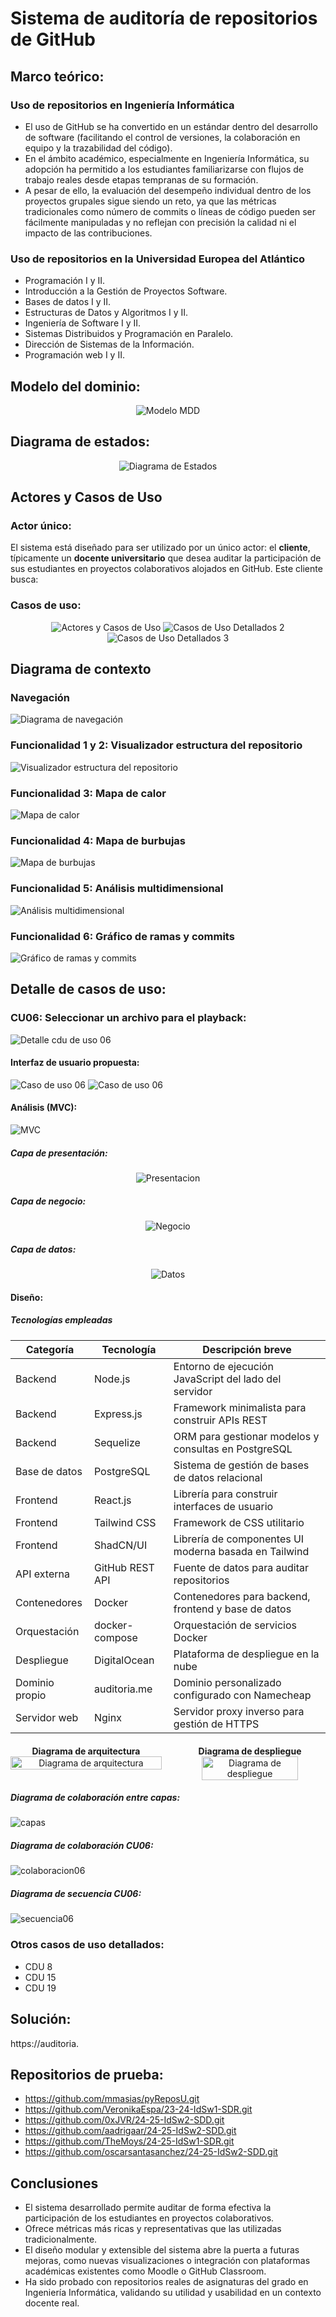 # Sistema de auditoría de repositorios de GitHub

## Marco teórico: 

### Uso de repositorios en Ingeniería Informática
- El uso de GitHub se ha convertido en un estándar dentro del desarrollo de software (facilitando el control de versiones, la colaboración en equipo y la trazabilidad del código). 
- En el ámbito académico, especialmente en Ingeniería Informática, su adopción ha permitido a los estudiantes familiarizarse con flujos de trabajo reales desde etapas tempranas de su formación. 
- A pesar de ello, la evaluación del desempeño individual dentro de los proyectos grupales sigue siendo un reto, ya que las métricas tradicionales como número de commits o líneas de código pueden ser fácilmente manipuladas y no reflejan con precisión la calidad ni el impacto de las contribuciones.

### Uso de repositorios en la Universidad Europea del Atlántico
- Programación I y II.
- Introducción a la Gestión de Proyectos Software.
- Bases de datos I y II.
- Estructuras de Datos y Algoritmos I y II.
- Ingeniería de Software I y II.
- Sistemas Distribuidos y Programación en Paralelo.
- Dirección de Sistemas de la Información.
- Programación web I y II.


## Modelo del dominio:

<div align=center>

![Modelo MDD](./Documentación/img/MDD/MDD.png)

</div>

## Diagrama de estados:

<div align=center>

![Diagrama de Estados](./Documentación/img/MDD/DiagramaEstados.png)

</div>

## Actores y Casos de Uso

### Actor único: 
El sistema está diseñado para ser utilizado por un único actor: el **cliente**, típicamente un **docente universitario** que desea auditar la participación de sus estudiantes en proyectos colaborativos alojados en GitHub. Este cliente busca:

### Casos de uso:

<div align=center>

![Actores y Casos de Uso](./Documentación/img/ActoresYCDU/CDU(1).png)
![Casos de Uso Detallados 2](./Documentación/img/ActoresYCDU/CDU(2).png)
![Casos de Uso Detallados 3](./Documentación/img/ActoresYCDU/CDU(3).png)

</div>

## Diagrama de contexto

### Navegación
![Diagrama de navegación](./Documentación/img/ActoresYCDU/DiagramasContexto/DiagramaContextoNavegacion.png)

### Funcionalidad 1 y 2: Visualizador estructura del repositorio
![Visualizador estructura del repositorio](./Documentación/img/ActoresYCDU/DiagramasContexto/DiagramaContextoVisualizadorEstructura.png)

### Funcionalidad 3: Mapa de calor
![Mapa de calor](./Documentación/img/ActoresYCDU/DiagramasContexto/DiagramaContextoMapaCalor.png)

### Funcionalidad 4: Mapa de burbujas
![Mapa de burbujas](./Documentación/img/ActoresYCDU/DiagramasContexto/DiagramaContextoMapBurbujas.png)

### Funcionalidad 5: Análisis multidimensional
![Análisis multidimensional](./Documentación/img/ActoresYCDU/DiagramasContexto/DiagramaContextoAnalisisMultidimensional.png)

### Funcionalidad 6: Gráfico de ramas y commits
![Gráfico de ramas y commits](./Documentación/img/ActoresYCDU/DiagramasContexto/DiagramaContextoVisualizadorCommitsRamas.png)

## Detalle de casos de uso:


### CU06: Seleccionar un archivo para el playback:
![Detalle cdu de uso 06 ](./Documentación/img/ActoresYCDU/DetalleCDU/playback.png)

#### Interfaz de usuario propuesta:
![Caso de uso 06 ](./Documentación/img/ActoresYCDU/InterfazCDU/interfazCU061.png)
![Caso de uso 06 ](./Documentación/img/ActoresYCDU/InterfazCDU/interfazCU062.png)

#### Análisis (MVC):
![MVC ](./Documentación/img/ActoresYCDU/Analisis/MVC.png)

##### Capa de presentación:

<div align=center>

![Presentacion ](./Documentación/img/ActoresYCDU/Analisis/capaPresentacion.png)

</div>

##### Capa de negocio:

<div align=center>

![Negocio ](./Documentación/img/ActoresYCDU/Analisis/capaNegocio.png)

</div>

##### Capa de datos:

<div align=center>

![Datos ](./Documentación/img/ActoresYCDU/Analisis/capaDatos.png)

</div>

#### Diseño:

##### Tecnologías empleadas

| Categoría         | Tecnología         | Descripción breve                                      |
|-------------------|--------------------|--------------------------------------------------------|
| Backend           | Node.js            | Entorno de ejecución JavaScript del lado del servidor |
| Backend           | Express.js         | Framework minimalista para construir APIs REST        |
| Backend           | Sequelize          | ORM para gestionar modelos y consultas en PostgreSQL  |
| Base de datos     | PostgreSQL         | Sistema de gestión de bases de datos relacional       |
| Frontend          | React.js           | Librería para construir interfaces de usuario         |
| Frontend          | Tailwind CSS       | Framework de CSS utilitario                           |
| Frontend          | ShadCN/UI          | Librería de componentes UI moderna basada en Tailwind |
| API externa       | GitHub REST API    | Fuente de datos para auditar repositorios             |
| Contenedores      | Docker             | Contenedores para backend, frontend y base de datos   |
| Orquestación      | docker-compose     | Orquestación de servicios Docker                      |
| Despliegue        | DigitalOcean       | Plataforma de despliegue en la nube                   |
| Dominio propio    | auditoria.me       | Dominio personalizado configurado con Namecheap       |
| Servidor web      | Nginx              | Servidor proxy inverso para gestión de HTTPS          |

<div style="display: flex; justify-content: space-between; align-items: flex-start; margin-top: 20px;">
  <div style="text-align: center; width: 48%;">
    <strong>Diagrama de arquitectura</strong><br>
    <img src="./Documentación/img/ActoresYCDU/Diseño/diagramaArquitectura.png" alt="Diagrama de arquitectura" style="width: 100%; max-width: 100%;">
  </div>
  <div style="text-align: center; width: 48%;">
    <strong>Diagrama de despliegue</strong><br>
    <img src="./Documentación/img/ActoresYCDU/Diseño/diagramaDespliegue.png" alt="Diagrama de despliegue" style="width: 80%; max-width: 80%;">
  </div>
</div>


##### Diagrama de colaboración entre capas:
![capas ](./Documentación/img/ActoresYCDU/Diseño/ColaboraciónCapas.png)

##### Diagrama de colaboración CU06:
![colaboracion06 ](./Documentación/img/ActoresYCDU/Diseño/ColaboracionCU06.png)

##### Diagrama de secuencia CU06:
![secuencia06 ](./Documentación/img/ActoresYCDU/Diseño/SecuenciaCU06.png)

### Otros casos de uso detallados:
- CDU 8
- CDU 15
- CDU 19

## Solución: 
https://auditoria.

## Repositorios de prueba:
- https://github.com/mmasias/pyReposU.git
- https://github.com/VeronikaEspa/23-24-IdSw1-SDR.git
- https://github.com/0xJVR/24-25-IdSw2-SDD.git
- https://github.com/aadrigaar/24-25-IdSw2-SDD.git
- https://github.com/TheMoys/24-25-IdSw1-SDR.git
- https://github.com/oscarsantasanchez/24-25-IdSw2-SDD.git

## Conclusiones

- El sistema desarrollado permite auditar de forma efectiva la participación de los estudiantes en proyectos colaborativos.
- Ofrece métricas más ricas y representativas que las utilizadas tradicionalmente.
- El diseño modular y extensible del sistema abre la puerta a futuras mejoras, como nuevas visualizaciones o integración con plataformas académicas existentes como Moodle o GitHub Classroom.
- Ha sido probado con repositorios reales de asignaturas del grado en Ingeniería Informática, validando su utilidad y usabilidad en un contexto docente real.


